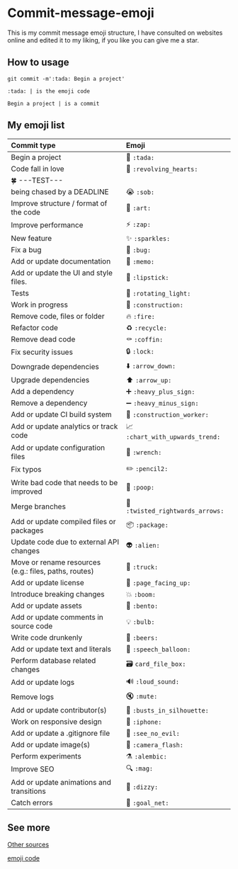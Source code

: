 # Commit-message-emoji

This is my commit message emoji structure, I have consulted on websites online and edited it to my liking, if you like you can give me a star.

## How to usage
```
git commit -m':tada: Begin a project'
```
```:tada: | is the emoji code```

```Begin a project | is a commit```

## My emoji list

<div align="center">

|   Commit type              | Emoji                                                    |
|:---------------------------|:---------------------------------------------------------|
| Begin a project            | :tada: `:tada:`                                          |
| Code fall in love          | :revolving_hearts: `:revolving_hearts:`                  |
| :four_leaf_clover: ---TEST---                                                         |
| being chased by a DEADLINE | :sob: `:sob:`                                            |
| Improve structure / format of the code    | :art: `:art:`                             |
| Improve performance                       | :zap: `:zap:`                             |
| New feature                | :sparkles: `:sparkles:`                                  |
| Fix a bug                    | :bug: `:bug:`                                          |
| Add or update documentation              | :memo: `:memo:`                            |
| Add or update the UI and style files.                   | :lipstick: `:lipstick:`     |
| Tests                      | :rotating_light: `:rotating_light:`                      |
| Work in progress                      | :construction: `:construction:`               |
| Remove code, files or folder          | :fire: `:fire:`                               |
| Refactor code                         | :recycle: `:recycle:`                         |
| Remove dead code                      | :coffin: `:coffin:`                           |
| Fix security issues                   | :lock: `:lock:`                               |
| Downgrade dependencies                | :arrow_down: `:arrow_down:`                   |
| Upgrade dependencies                  | :arrow_up: `:arrow_up:`                       |
| Add a dependency                      | :heavy_plus_sign: `:heavy_plus_sign:`         |
| Remove a dependency                   | :heavy_minus_sign: `:heavy_minus_sign:`       |
| Add or update CI build system         | :construction_worker: `:construction_worker:` |
| Add or update analytics or track code | :chart_with_upwards_trend: `:chart_with_upwards_trend:`   |
| Add or update configuration files     | :wrench: `:wrench:`                           |
| Fix typos                             | :pencil2: `:pencil2:`                         |
| Write bad code that needs to be improved  | :poop: `:poop:`                           |
| Merge branches                            | :twisted_rightwards_arrows: `:twisted_rightwards_arrows:` |
| Add or update compiled files or packages  | :package: `:package:`                     |
| Update code due to external API changes   | :alien: `:alien:`                         |
| Move or rename resources (e.g.: files, paths, routes) | :truck: `:truck:`             |
| Add or update license                     | :page_facing_up: `:page_facing_up:`       |
| Introduce breaking changes                | :boom: `:boom:`                           |
| Add or update assets                      | :bento: `:bento:`                         |
| Add or update comments in source code     | :bulb: `:bulb:`                           |
| Write code drunkenly                      | :beers: `:beers:`                         |
| Add or update text and literals           | :speech_balloon: `:speech_balloon:`       |
| Perform database related changes          | :card_file_box: `card_file_box:`           |
| Add or update logs                        | :loud_sound: `:loud_sound:`               |
| Remove logs                               | :mute: `:mute:`                           |
| Add or update contributor(s)              | :busts_in_silhouette: `:busts_in_silhouette:` |
| Work on responsive design                 | :iphone: `:iphone:`                       |
| Add or update a .gitignore file           | :see_no_evil: `:see_no_evil:`             |
| Add or update image(s)                    | :camera_flash: `:camera_flash:`           |
| Perform experiments                       | :alembic: `:alembic:`                     |
| Improve SEO                               | :mag: `:mag:`                             |
| Add or update animations and transitions  | :dizzy: `:dizzy:`                         |
| Catch errors                              | :goal_net: `:goal_net:`                   |
</div>


## See more

[Other sources](https://gitmoji.dev/)

[emoji code](https://www.webfx.com/tools/emoji-cheat-sheet/)